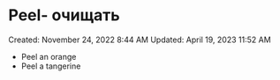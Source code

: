 # Peel- очищать

Created: November 24, 2022 8:44 AM
Updated: April 19, 2023 11:52 AM

- Peel an orange
- Peel a tangerine